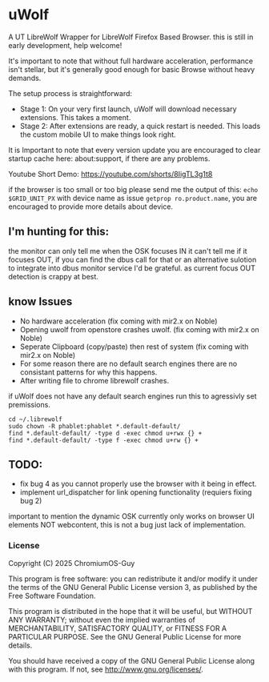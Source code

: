 # uWolf

A UT LibreWolf Wrapper for LibreWolf Firefox Based Browser.
this is still in early development, help welcome!

It's important to note that without full hardware acceleration, performance isn't stellar, but it's generally good enough for basic Browse without heavy demands.

The setup process is straightforward:
 -  Stage 1: On your very first launch, uWolf will download necessary extensions. This takes a moment.
 -  Stage 2: After extensions are ready, a quick restart is needed. This loads the custom mobile UI to make things look right.

It is Important to note that every version update you are encouraged to clear startup cache here: about:support, if there are any problems.

Youtube Short Demo: https://youtube.com/shorts/8IigTL3g1t8

if the browser is too small or too big please send me the output of this:
```echo $GRID_UNIT_PX```  with device name as issue ```getprop ro.product.name```, you are encouraged to provide more details about device.


## I'm hunting for this:
the monitor can only tell me when the OSK focuses IN it can't tell me if it focuses OUT, if you can find the dbus call for that or an alternative sulotion to integrate into dbus monitor service I'd be grateful.
as current focus OUT detection is crappy at best.


## know Issues
* No hardware acceleration (fix coming with mir2.x on Noble)
* Opening uwolf from openstore crashes uwolf. (fix coming with mir2.x on Noble)
* Seperate Clipboard (copy/paste) then rest of system (fix coming with mir2.x on Noble)
* For some reason there are no default search engines there are no consistant patterns for why this happens.
* After writing file to chrome librewolf crashes.

if uWolf does not have any default search engines run this to agressivly set premissions.
``` shell
cd ~/.librewolf
sudo chown -R phablet:phablet *.default-default/
find *.default-default/ -type d -exec chmod u+rwx {} +
find *.default-default/ -type f -exec chmod u+rw {} + 
```

## TODO:
* fix bug 4 as you cannot properly use the browser with it being in effect.
* implement url_dispatcher for link opening functionality (requiers fixing bug 2)


important to mention the dynamic OSK currently only works on browser UI elements NOT webcontent, this is not a bug just lack of implementation.

### License

Copyright (C) 2025  ChromiumOS-Guy

This program is free software: you can redistribute it and/or modify it under
the terms of the GNU General Public License version 3, as published by the
Free Software Foundation.

This program is distributed in the hope that it will be useful, but WITHOUT ANY
WARRANTY; without even the implied warranties of MERCHANTABILITY, SATISFACTORY
QUALITY, or FITNESS FOR A PARTICULAR PURPOSE.  See the GNU General Public License
for more details.

You should have received a copy of the GNU General Public License along with
this program. If not, see <http://www.gnu.org/licenses/>.
